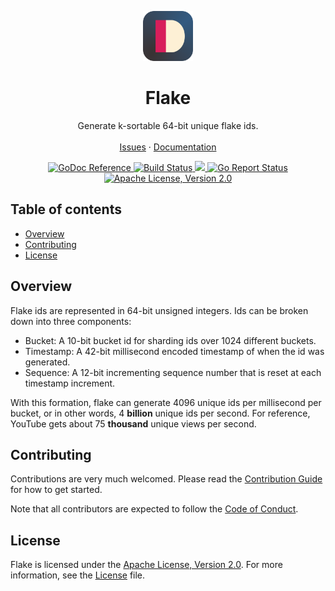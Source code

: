 <p align="center">

  <img src="docs/assets/images/icon.png" width="80" height="80" alt="flake logo">
  <h1 align="center">Flake</h1>

  <p align="center">
    Generate k-sortable 64-bit unique flake ids.
    <br>
    <br>
    <a href="https://github.com/ybt195/flake/issues">Issues</a>
    ·
    <a href="https://godoc.org/github.com/ybt195/flake/pkg/flake">Documentation</a>
  </p>

  <p align="center">
    <a href="https://godoc.org/github.com/ybt195/flake/pkg/flake">
      <img alt="GoDoc Reference" src="https://godoc.org/github.com/ybt195/flake/pkg/flake?status.svg">
    </a>
    <a href="https://travis-ci.org/ybt195/flake">
      <img alt="Build Status" src="https://travis-ci.org/ybt195/flake.svg?branch=master">
    </a>
    <a href="https://codecov.io/gh/ybt195/flake">
      <img src="https://codecov.io/gh/ybt195/flake/branch/master/graph/badge.svg" />
    </a>
    <a href="https://goreportcard.com/report/github.com/ybt195/flake">
      <img alt="Go Report Status" src="https://goreportcard.com/badge/github.com/ybt195/flake">
    </a>
    <a href="https://opensource.org/licenses/Apache-2.0">
      <img alt="Apache License, Version 2.0" src="https://img.shields.io/badge/License-Apache%202.0-blue.svg">
    </a>
  </p>
</p>

## Table of contents

- [Overview](#overview)
- [Contributing](#contributing)
- [License](#license)

## Overview

Flake ids are represented in 64-bit unsigned integers. Ids can be broken down into three components:

- Bucket: A 10-bit bucket id for sharding ids over 1024 different buckets.
- Timestamp: A 42-bit millisecond encoded timestamp of when the id was generated.
- Sequence: A 12-bit  incrementing sequence number that is reset at each timestamp increment.

With this formation, flake can generate 4096 unique ids per millisecond per bucket, or in other words, 4 **billion** unique ids per second. For reference, YouTube gets about 75 **thousand** unique views per second.

## Contributing

Contributions are very much welcomed. Please read the [Contribution Guide](CONTRIBUTING.md) for how to get started.

Note that all contributors are expected to follow the [Code of Conduct](CODE_OF_CONDUCT.md).

## License

Flake is licensed under the [Apache License, Version 2.0](http://www.apache.org/licenses/LICENSE-2.0). For more information, see the [License](LICENSE) file. 
